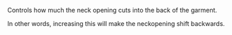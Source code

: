 
Controls how much the neck opening cuts into the back of the garment.

In other words, increasing this will make the neckopening shift backwards.